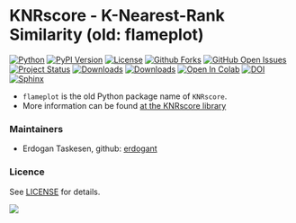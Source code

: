 # KNRscore - K-Nearest-Rank Similarity (old: flameplot)

[![Python](https://img.shields.io/pypi/pyversions/flameplot)](https://img.shields.io/pypi/pyversions/flameplot)
[![PyPI Version](https://img.shields.io/pypi/v/flameplot)](https://pypi.org/project/flameplot/)
[![License](https://img.shields.io/badge/license-MIT-green.svg)](https://github.com/erdogant/KNRscore/blob/master/LICENSE)
[![Github Forks](https://img.shields.io/github/forks/erdogant/KNRscore.svg)](https://github.com/erdogant/KNRscore/network)
[![GitHub Open Issues](https://img.shields.io/github/issues/erdogant/KNRscore.svg)](https://github.com/erdogant/KNRscore/issues)
[![Project Status](http://www.repostatus.org/badges/latest/active.svg)](http://www.repostatus.org/#active)
[![Downloads](https://pepy.tech/badge/KNRscore/month)](https://pepy.tech/project/flameplot)
[![Downloads](https://pepy.tech/badge/KNRscore)](https://pepy.tech/project/flameplot)
[![Open In Colab](https://colab.research.google.com/assets/colab-badge.svg)](https://colab.research.google.com/github/erdogant/KNRscore/blob/master/notebooks/KNRscore.ipynb)
[![DOI](https://zenodo.org/badge/231843440.svg)](https://zenodo.org/badge/latestdoi/231843440)
[![Sphinx](https://img.shields.io/badge/Sphinx-Docs-Green)](https://erdogant.github.io/KNRscore/)

* ``flameplot`` is the old Python package name of ``KNRscore``.
* More information can be found [at the KNRscore library](https://github.com/erdogant/KNRscore)

### Maintainers
* Erdogan Taskesen, github: [erdogant](https://github.com/erdogant)

### Licence
See [LICENSE](LICENSE) for details.

<a href="https://www.buymeacoffee.com/erdogant"><img src="https://img.buymeacoffee.com/button-api/?text=Buy me a coffee&emoji=&slug=erdogant&button_colour=FFDD00&font_colour=000000&font_family=Cookie&outline_colour=000000&coffee_colour=ffffff" /></a>
